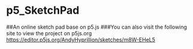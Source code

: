 # p5_SketchPad
##An online sketch pad base on p5.js
###You can also visit the following site to view the project on p5js.org
https://editor.p5js.org/AndyHyprillion/sketches/m8W-EHeL5
